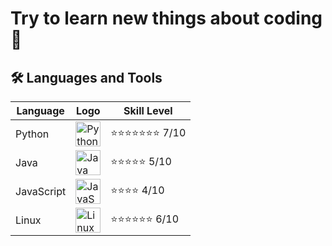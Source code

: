 # Try to learn new things about coding 🌱

## 🛠️ Languages and Tools


| Language     | Logo                                                                                       | Skill Level |
|--------------|--------------------------------------------------------------------------------------------|-------------|
| Python       | <img src="https://cdn.jsdelivr.net/gh/devicons/devicon/icons/python/python-original.svg" alt="Python logo" width="40" height="40"> | ⭐⭐⭐⭐⭐⭐⭐ 7/10 |
| Java         | <img src="https://upload.wikimedia.org/wikipedia/en/3/30/Java_programming_language_logo.svg" alt="Java logo" width="40" height="40"> | ⭐⭐⭐⭐⭐ 5/10 |
| JavaScript   | <img src="https://upload.wikimedia.org/wikipedia/commons/9/99/Unofficial_JavaScript_logo_2.svg" alt="JavaScript logo" width="40" height="40"> | ⭐⭐⭐⭐ 4/10 |
| Linux        | <img src="https://upload.wikimedia.org/wikipedia/commons/a/af/Tux.png" alt="Linux logo" width="40" height="40"> | ⭐⭐⭐⭐⭐⭐ 6/10 |
